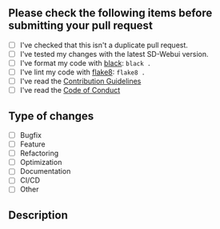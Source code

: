 ## Please check the following items before submitting your pull request

<!-- Thank you for contributing to the SD-WebUI Stable Horde Worker Bridge Project!
Please check the following items before submitting your pull request.

Note: You can install flake8 and black that we are using for linting the code with `pip install -r requirements.txt` -->

- [ ] I've checked that this isn't a duplicate pull request.
- [ ] I've tested my changes with the latest SD-Webui version.
- [ ] I've format my code with [black](https://black.readthedocs.io/): `black .`
- [ ] I've lint my code with [flake8](https://flake8.pycqa.org/): `flake8 .`
- [ ] I've read the [Contribution Guidelines](https://github.com/sdwebui-w-horde/sd-webui-stable-horde-worker/blob/master/CONTRIBUTING.md)
- [ ] I've read the [Code of Conduct](https://github.com/sdwebui-w-horde/.github/blob/master/CODE_OF_CONDUCT.md)

## Type of changes

<!-- Please select the type of change(s) made in this pull request, and delete inrelavant ones -->

- [ ] Bugfix <!-- non-breaking change which fixes an issue -->
- [ ] Feature <!-- non-breaking change which adds functionality -->
- [ ] Refactoring <!-- code style changes, refactoring, etc. -->
- [ ] Optimization <!-- code performance improvements, etc. -->
- [ ] Documentation <!-- changes to documentation only -->
- [ ] CI/CD <!-- changes to CI/CD pipeline -->
- [ ] Other <!-- please specify in the description below -->

## Description

<!--
Please describe your changes.

If your pull request fixes an issue, please reference the issue number as "close #000" in the pull request description.

If your pull request changes the UI, please include screenshots of the changes.
-->